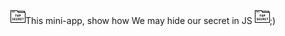 ![alt_text](images/police-folder.png)This mini-app, show how We may hide our secret in JS ![alt_text](images/police-folder.png);)
